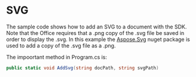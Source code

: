 # SVG

The sample code shows how to add an SVG to a document with the SDK. Note that the Office requires that a .png copy of the .svg file be saved in order to display the .svg. In this example the [Aspose.Svg](https://www.nuget.org/packages/Aspose.SVG/20.1.0) nuget package is used to add a copy of the .svg file as a .png.

The impoortant method in Program.cs is:
```csharp
public static void AddSvg(string docPath, string svgPath)
```
